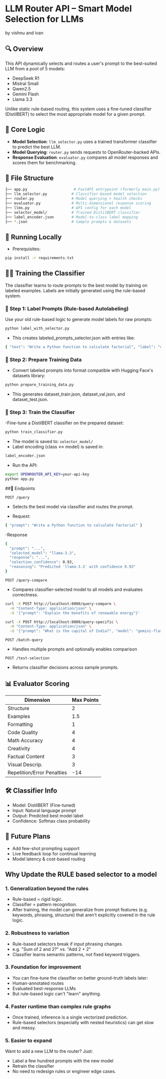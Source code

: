 # LLM Router API – Smart Model Selection for LLMs

by vishnu and ivan

## 🔍 Overview

This API dynamically selects and routes a user's prompt to the best-suited LLM from a pool of 5 models:

- DeepSeek R1
- Mistral Small
- Qwen2.5
- Gemini Flash
- Llama 3.3

Unlike static rule-based routing, this system uses a fine-tuned classifier (DistilBERT) to select the most appropriate model for a given prompt.

## 🧠 Core Logic

- **Model Selection**: `llm_selector.py` uses a trained transformer classifier to predict the best LLM.
- **Model Querying**: `router.py` sends requests to OpenRouter-backed APIs.
- **Response Evaluation**: `evaluator.py` compares all model responses and scores them for benchmarking.

## 📁 File Structure

```bash
├── app.py                     # FastAPI entrypoint (formerly main.py)
├── llm_selector.py           # Classifier-based model selection
├── router.py                 # Model querying + health checks
├── evaluator.py              # Multi-dimensional response scoring
├── llms.py                   # API config for each model
├── selector_model/           # Trained DistilBERT classifier
├── label_encoder.json        # Model-to-class label mapping
├── *.json                    # Sample prompts & datasets
```

## 🚀 Running Locally

- Prerequisites:

```bash
pip install -r requirements.txt
```

## 🏋️‍♂️ Training the Classifier

The classifier learns to route prompts to the best model by training on labeled examples. Labels are initially generated using the rule-based system.

### 🔁 Step 1: Label Prompts (Rule-based Autolabeling)

Use your old rule-based logic to generate model labels for raw prompts:

```bash
python label_with_selector.py
```
- This creates labeled_prompts_selector.json with entries like:
```bash
{ "text": "Write a Python function to calculate factorial", "label": "deepseek-r1" }
```

### 🧹 Step 2: Prepare Training Data
- Convert labeled prompts into format compatible with Hugging Face's datasets library:
```bash
python prepare_training_data.py
```
- This generates dataset_train.json, dataset_val.json, and dataset_test.json.

### 🧠 Step 3: Train the Classifier
-Fine-tune a DistilBERT classifier on the prepared dataset:
```bash
python train_classifier.py
```
- The model is saved to: `selector_model/`
- Label encoding (class ↔︎ model) is saved in:
```bash
label_encoder.json
```



- Run the API:

```bash
export OPENROUTER_API_KEY=your-api-key
python app.py
```

##🔌 Endpoints

`POST /query`

- Selects the best model via classifier and routes the prompt.

- Request:

```bash
{ "prompt": "Write a Python function to calculate factorial" }
```

-Response

```bash
{
  "prompt": "...",
  "selected_model": "llama-3.3",
  "response": "...",
  "selection_confidence": 0.93,
  "reasoning": "Predicted 'llama-3.3' with confidence 0.93"
}
```

`POST /query-compare`

- Compares classifier-selected model to all models and evaluates correctness.

```bash
curl -X POST http://localhost:8000/query-compare \
  -H "Content-Type: application/json" \
  -d '{"prompt": "Explain the benefits of renewable energy"}'
```

```bash
curl -X POST http://localhost:8000/query-specific \
  -H "Content-Type: application/json" \
  -d '{"prompt": "What is the capital of India?", "model": "gemini-flash"}'
```

`POST /batch-query`

- Handles multiple prompts and optionally enables comparison

`POST /test-selection`

- Returns classifier decisions across sample prompts.

## 📊 Evaluator Scoring

| Dimension                  | Max Points |
| -------------------------- | ---------- |
| Structure                  | 2          |
| Examples                   | 1.5        |
| Formatting                 | 1          |
| Code Quality               | 4          |
| Math Accuracy              | 4          |
| Creativity                 | 4          |
| Factual Content            | 3          |
| Visual Descrip.            | 3          |
| Repetition/Error Penalties | -14        |

## 🛠 Classifier Info

- Model: DistilBERT (Fine-tuned)
- Input: Natural language prompt
- Output: Predicted best model label
- Confidence: Softmax class probability

## 🧠 Future Plans

- Add few-shot prompting support
- Live feedback loop for continual learning
- Model latency & cost-based routing



## Why Update the RULE based selector to a model
### 1. Generalization beyond the rules
- Rule-based = rigid logic.
- Classifier = pattern recognition.
- After training, the model can generalize from prompt features (e.g. keywords, phrasing, structure) that aren’t explicitly covered in the rule logic.
### 2. Robustness to variation
- Rule-based selectors break if input phrasing changes.
- e.g. "Sum of 2 and 2?" vs. "Add 2 + 2"
- Classifier learns semantic patterns, not fixed keyword triggers.
### 3. Foundation for improvement
- You can fine-tune the classifier on better ground-truth labels later:
- Human-annotated routes
- Evaluated best-response LLMs
- But rule-based logic can't "learn" anything.
### 4. Faster runtime than complex rule graphs
- Once trained, inference is a single vectorized prediction.
- Rule-based selectors (especially with nested heuristics) can get slow and messy.
### 5. Easier to expand
Want to add a new LLM to the router? Just:
- Label a few hundred prompts with the new model
- Retrain the classifier
- No need to redesign rules or engineer edge cases.
